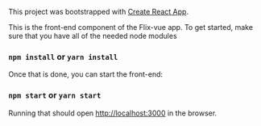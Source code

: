 This project was bootstrapped with [Create React App](https://github.com/facebook/create-react-app).

This is the front-end component of the Flix-vue app. To get started, make sure that you have all of the needed node modules
### `npm install` or `yarn install`

Once that is done, you can start the front-end:
### `npm start` or `yarn start`

Running that should open [http://localhost:3000](http://localhost:3000) in the browser.
